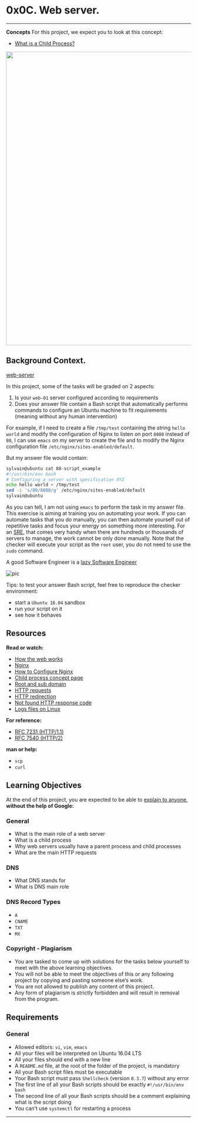 # 0x0C. Web server.

-----
**Concepts**
For this project, we expect you to look at this concept:
* [What is a Child Process?](https://intranet.alxswe.com/concepts/110)

<kbd>
<img src="https://s3.amazonaws.com/intranet-projects-files/holbertonschool-sysadmin_devops/266/8Gu52Qv.png" height="auto" width="800" />
</kbd>

## Background Context.

[web-server](https://www.youtube.com/watch?v=AZg4uJkEa-4&feature=youtu.be&hd=1)

In this project, some of the tasks will be graded on 2 aspects:
1. Is your `web-01` server configured according to requirements
2. Does your answer file contain a Bash script that automatically performs commands to configure an Ubuntu machine to fit requirements (meaning without any human intervention)

For example, if I need to create a file `/tmp/test` containing the string `hello world` and modify the configuration of Nginx to listen on port `8080` instead of `80`, I can use `emacs` on my server to create the file and to modify the Nginx configuration file `/etc/nginx/sites-enabled/default`.

But my answer file would contain:

```bash
sylvain@ubuntu cat 88-script_example
#!/usr/bin/env bash
# Configuring a server with specification XYZ
echo hello world > /tmp/test
sed -i 's/80/8080/g' /etc/nginx/sites-enabled/default
sylvain@ubuntu
```
As you can tell, I am not using `emacs` to perform the task in my answer file. This exercise is aiming at training you on automating your work. If you can automate tasks that you do manually, you can then automate yourself out of repetitive tasks and focus your energy on something more interesting. For an [SRE](https://intranet.alxswe.com/rltoken/9I0WufjKdW3TZA2EVrGnlQ), that comes very handy when there are hundreds or thousands of servers to manage, the work cannot be only done manually. Note that the checker will execute your script as the `root` user, you do not need to use the `sudo` command.

A good Software Engineer is a [lazy Software Engineer](https://intranet.alxswe.com/rltoken/sRY__axKNHhNW0SVmsUC_A)

![pic](https://s3.amazonaws.com/intranet-projects-files/holbertonschool-sysadmin_devops/266/82VsYEC.jpg)

Tips: to test your answer Bash script, feel free to reproduce the checker environment:
* start a `Ubuntu 16.04` sandbox
* run your script on it
* see how it behaves

## Resources
**Read or watch:**
* [How the web works](https://intranet.alxswe.com/rltoken/6TI3HiyFdwrbXWKVF24Gxw)
* [Nginx](https://intranet.alxswe.com/rltoken/vkVMGlaf39j2DWAQWzo6EA)
* [How to Configure Nginx](https://intranet.alxswe.com/rltoken/zKrpVxWuUHVdW4URAjdFbw)
* [Child process concept page](https://intranet.alxswe.com/rltoken/Ar18u5sRis1fkvkVgzdcqg)
* [Root and sub domain](https://intranet.alxswe.com/rltoken/xi3peVqYl02PfpHHHlCtxQ)
* [HTTP requests](https://intranet.alxswe.com/rltoken/sBrrP4EAmI3NoYjIgZrUhw)
* [HTTP redirection](https://intranet.alxswe.com/rltoken/Eaa4ZuKvye941hTkP8VlBQ)
* [Not found HTTP response code](https://intranet.alxswe.com/rltoken/eJSp2QFTY6jqqNtz8OVDEw)
* [Logs files on Linux](https://intranet.alxswe.com/rltoken/7WMNY5CWD-CBrxmQrdmfPg)

**For reference:**
* [RFC 7231 (HTTP/1.1)](https://intranet.alxswe.com/rltoken/BGa6RrS0dnM6EdBGS_ZDUw)
* [RFC 7540 (HTTP/2)](https://intranet.alxswe.com/rltoken/IZ2fyYn1qNZ9RXXsg5vG1g)

**man or help:**
* `scp`
* `curl`

## Learning Objectives
At the end of this project, you are expected to be able to [explain to anyone](https://intranet.alxswe.com/rltoken/EHyxcIwPtD2SzEGRKOnT3g), **without the help of Google:**

### General
* What is the main role of a web server
* What is a child process
* Why web servers usually have a parent process and child processes
* What are the main HTTP requests

### DNS
* What DNS stands for
* What is DNS main role

### DNS Record Types
* `A`
* `CNAME`
* `TXT`
* `MX`

### Copyright - Plagiarism
* You are tasked to come up with solutions for the tasks below yourself to meet with the above learning objectives.
* You will not be able to meet the objectives of this or any following project by copying and pasting someone else’s work.
* You are not allowed to publish any content of this project.
* Any form of plagiarism is strictly forbidden and will result in removal from the program.

## Requirements
### General
* Allowed editors: `vi`, `vim`, `emacs`
* All your files will be interpreted on Ubuntu 16.04 LTS
* All your files should end with a new line
* A `README.md` file, at the root of the folder of the project, is mandatory
* All your Bash script files must be executable
* Your Bash script must pass `Shellcheck` (version `0.3.7`) without any error
* The first line of all your Bash scripts should be exactly `#!/usr/bin/env bash`
* The second line of all your Bash scripts should be a comment explaining what is the script doing
* You can’t use `systemctl` for restarting a process
------
